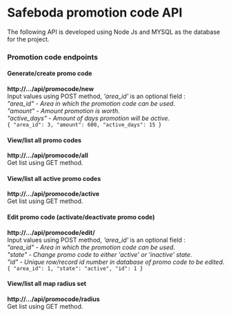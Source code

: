 # Safeboda promotion code API
The following API is developed using Node Js and 
MYSQL as the database for the project.

### Promotion code endpoints

#### Generate/create promo code
**http://.../api/promocode/new**<br>
Input values using POST method, _'area_id'_  is an optional field :
<br>
_"area_id" - Area in which the promotion code can be used_.<br>
_"amount" - Amount promotion is worth_.<br>
_"active_days" - Amount of days promotion will be active_.<br>
`{
 	"area_id": 3,
 	"amount": 600,
 	"active_days": 15
 }`

#### View/list all promo codes
**http://.../api/promocode/all**<br>
Get list using GET method.

#### View/list all active promo codes
**http://.../api/promocode/active**<br>
Get list using GET method.

#### Edit  promo code (activate/deactivate promo code)
**http://.../api/promocode/edit/**<br>
Input values using POST method, _'area_id'_  is an optional field :
<br>
_"area_id" - Area in which the promotion code can be used_.<br>
_"state" - Change promo code to either 'active' or 'inactive' state_.<br>
_"id" - Unique row/record id number in database of promo code to be edited_.<br>
 `{
  	"area_id": 1,
    "state": "active",
    "id": 1
  }`
  
#### View/list all map radius set
  **http://.../api/promocode/radius**<br>
  Get list using GET method.

